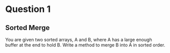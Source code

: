# Question 1
## Sorted Merge
You are given two sorted arrays, A and B, where A has a large enough buffer at the end to hold B. Write a method to merge B into A in sorted order.
